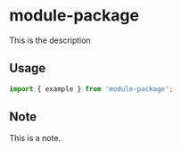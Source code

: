 # module-package
This is the description

## Usage

```javascript
import { example } from 'module-package';
```

## Note
This is a note.

